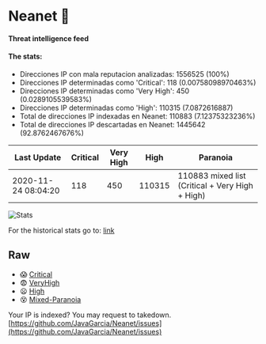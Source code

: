 # Neanet :hocho:
#### Threat intelligence feed
#### The stats:

- Direcciones IP con mala reputacion analizadas: 1556525 (100%)
- Direcciones IP determinadas como 'Critical':  118 (0.00758098970463%)
- Direcciones IP determinadas como 'Very High':  450 (0.0289105539583%)
- Direcciones IP determinadas como 'High':  110315 (7.0872616887)
- Total de direcciones IP indexadas en Neanet:  110883 (7.12375323236%)
- Total de direcciones IP descartadas en Neanet:  1445642 (92.8762467676%)

| Last Update | Critical | Very High | High | Paranoia |
| --- | --- | --- | --- | --- |
| 2020-11-24 08:04:20 | 118 | 450 | 110315 | 110883 mixed list (Critical + Very High + High)|

![Stats](https://docs.google.com/spreadsheets/d/e/2PACX-1vSnaNMIXVabIpDJjufMlzH7poXnshF3mgd8Is1g9ytUEzVsP5my4Trn8f-xkoLLQ38xpL3HtmUexLo6/pubchart?oid=501124687&format=image)

For the historical stats go to: [link](/stats.csv)
## Raw
- :scream: [Critical](https://raw.githubusercontent.com/JavaGarcia/Neanet/master/blacklists/neanet_critical.txt)
- :fearful: [VeryHigh](https://raw.githubusercontent.com/JavaGarcia/Neanet/master/blacklists/neanet_veryHigh.txtt)
- :frowning: [High](https://raw.githubusercontent.com/JavaGarcia/Neanet/master/blacklists/neanet_high.txt)
- :dizzy_face: [Mixed-Paranoia](https://raw.githubusercontent.com/JavaGarcia/Neanet/master/blacklists/neanet_all.txt)


Your IP is indexed? You may request to takedown. [https://github.com/JavaGarcia/Neanet/issues](https://github.com/JavaGarcia/Neanet/issues)
































































































































































































































































































































































































































































































































































































































































































































































































































































































































































































































































































































































































































































































































































































































































































































































































































































































































































































































































































































































































































































































































































































































































































































































































































































